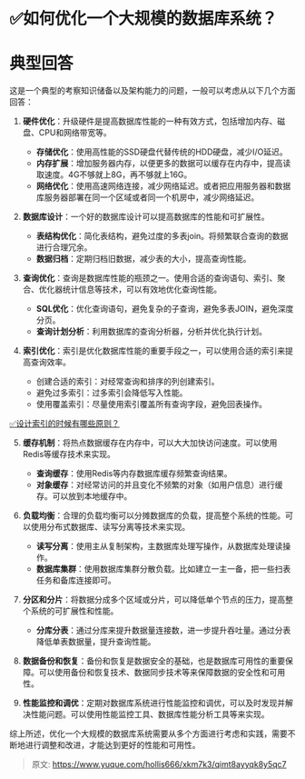 # ✅如何优化一个大规模的数据库系统？

# 典型回答
这是一个典型的考察知识储备以及架构能力的问题，一般可以考虑从以下几个方面回答：



1. **硬件优化**：升级硬件是提高数据库性能的一种有效方式，包括增加内存、磁盘、CPU和网络带宽等。
    - **存储优化**：使用高性能的SSD硬盘代替传统的HDD硬盘，减少I/O延迟。
    - **内存扩展**：增加服务器内存，以便更多的数据可以缓存在内存中，提高读取速度。4G不够就上8G，再不够就上16G。
    - **网络优化**：使用高速网络连接，减少网络延迟。或者把应用服务器和数据库服务器部署在同一个区域或者同一个机房中，减少网络延迟。



2. **数据库设计**：一个好的数据库设计可以提高数据库的性能和可扩展性。
    - **表结构优化**：简化表结构，避免过度的多表join。将频繁联合查询的数据进行合理冗余。
    - **数据归档**：定期归档旧数据，减少表的大小，提高查询性能。



3. **查询优化**：查询是数据库性能的瓶颈之一。使用合适的查询语句、索引、聚合、优化器统计信息等技术，可以有效地优化查询性能。
    - **SQL优化**：优化查询语句，避免复杂的子查询，避免多表JOIN，避免深度分页。
    - **查询计划分析**：利用数据库的查询分析器，分析并优化执行计划。



4. **索引优化**：索引是优化数据库性能的重要手段之一，可以使用合适的索引来提高查询效率。
    - 创建合适的索引：对经常查询和排序的列创建索引。
    - 避免过多索引：过多索引会降低写入性能。
    - 使用覆盖索引：尽量使用索引覆盖所有查询字段，避免回表操作。



[✅设计索引的时候有哪些原则？](https://www.yuque.com/hollis666/xkm7k3/ygxb9f)



5. **缓存机制**：将热点数据缓存在内存中，可以大大加快访问速度。可以使用Redis等缓存技术来实现。
    - **查询缓存**：使用Redis等内存数据库缓存频繁查询结果。
    - **对象缓存**：对经常访问的并且变化不频繁的对象（如用户信息）进行缓存。可以放到本地缓存中。



6. **负载均衡**：合理的负载均衡可以分摊数据库的负载，提高整个系统的性能。可以使用分布式数据库、读写分离等技术来实现。
    - **读写分离**：使用主从复制架构，主数据库处理写操作，从数据库处理读操作。
    - **数据库集群**：使用数据库集群分散负载。比如建立一主一备，把一些扫表任务和备库连接即可。



7. **分区和分片**：将数据分成多个区域或分片，可以降低单个节点的压力，提高整个系统的可扩展性和性能。
    - **分库分表**：通过分库来提升数据量连接数，进一步提升吞吐量。通过分表降低单表数据量，提升查询性能。



8. **数据备份和恢复**：备份和恢复是数据安全的基础，也是数据库可用性的重要保障。可以使用备份和恢复技术、数据同步技术等来保障数据的安全性和可用性。



9. **性能监控和调优**：定期对数据库系统进行性能监控和调优，可以及时发现并解决性能问题。可以使用性能监控工具、数据库性能分析工具等来实现。



综上所述，优化一个大规模的数据库系统需要从多个方面进行考虑和实践，需要不断地进行调整和改进，才能达到更好的性能和可用性。



> 原文: <https://www.yuque.com/hollis666/xkm7k3/qimt8ayyqk8y5qc7>